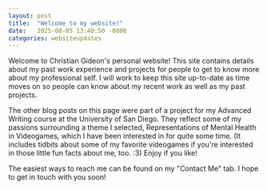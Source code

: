 ```yaml
---
layout: post
title:  "Welcome to my website!"
date:   2025-08-05 13:40:50 -0800
categories: websiteupdates
---
```

Welcome to Christian Gideon's personal website! This site contains details about my past work experience and projects for people to get to know more about my professional self. I will work to keep this site up-to-date as time moves on so people can know about my recent work as well as my past projects.

The other blog posts on this page were part of a project for my Advanced Writing course at the University of San Diego. They reflect some of my passions surrounding a theme I selected, Representations of Mental Health in Videogames, which I have been interested in for quite some time. (It includes tidbits about some of my favorite videogames if you're interested in those little fun facts about me, too. :3) Enjoy if you like!

The easiest ways to reach me can be found on my "Contact Me" tab. I hope to get in touch with you soon!